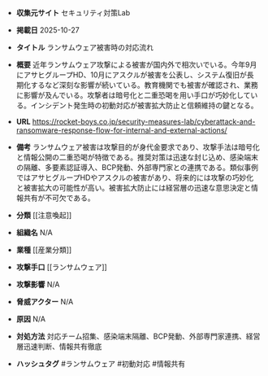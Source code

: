 - **収集元サイト**
セキュリティ対策Lab

- **掲載日**
2025-10-27

- **タイトル**
ランサムウェア被害時の対応流れ

- **概要**
近年ランサムウェア攻撃による被害が国内外で相次いでいる。今年9月にアサヒグループHD、10月にアスクルが被害を公表し、システム復旧が長期化するなど深刻な影響が続いている。教育機関でも被害が確認され、業務に影響が及んでいる。攻撃者は暗号化と二重恐喝を用い手口が巧妙化している。インシデント発生時の初動対応が被害拡大防止と信頼維持の鍵となる。

- **URL**
https://rocket-boys.co.jp/security-measures-lab/cyberattack-and-ransomware-response-flow-for-internal-and-external-actions/

- **備考**
ランサムウェア被害は攻撃目的が身代金要求であり、攻撃手法は暗号化と情報公開の二重恐喝が特徴である。推奨対策は迅速な封じ込め、感染端末の隔離、多要素認証導入、BCP発動、外部専門家との連携である。類似事例ではアサヒグループHDやアスクルの被害があり、将来的には攻撃の巧妙化と被害拡大の可能性が高い。被害拡大防止には経営層の迅速な意思決定と情報共有が不可欠である。

- **分類**
[[注意喚起]]

- **組織名**
N/A

- **業種**
[[産業分類]]

- **攻撃手口**
[[ランサムウェア]]

- **攻撃影響**
N/A

- **脅威アクター**
N/A

- **原因**
N/A

- **対処方法**
対応チーム招集、感染端末隔離、BCP発動、外部専門家連携、経営層迅速判断、情報共有徹底

- **ハッシュタグ**
#ランサムウェア #初動対応 #情報共有
